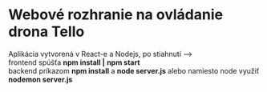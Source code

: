 # Webové rozhranie na ovládanie drona Tello

Aplikácia vytvorená v React-e a Nodejs, po stiahnutí --> </br>
frontend spúšťa **npm install |** **npm start** </br>
backend príkazom **npm install** a **node server.js** alebo namiesto node využiť **nodemon server.js**